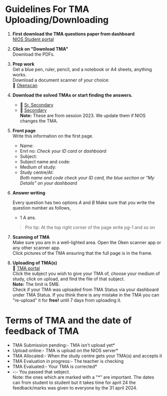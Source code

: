 # Guidelines For TMA Uploading/Downloading

1. **First download the TMA questions paper from dashboard**  
     [NIOS Student portal](https://sdmis.nios.ac.in/)
2. **Click on "Download TMA"**  
   Download the PDFs.
3. **Prep work**  
   Get a blue pen, ruler, pencil, and a notebook or A4 sheets, anything works.  
   Download a document scanner of your choice:  
   🔗 [Okenscan](https://play.google.com/store/apps/details?id=com.cambyte.okenscan)
5. **Download the solved TMAs or start finding the answers.**  
   - 🔗 [Sr. Secondary](https://drive.google.com/drive/folders/1lgKI4azmOY9-DN0Zln9z8rwQw7pZ3mGq)
   - 🔗 [Secondary](https://drive.google.com/drive/folders/1jvxqUL-eb--M7UuknJfnYwwLbWdYifCB)  
   **Note:** These are from session 2023. We update them if NIOS changes the TMA.
6. **Front page**  
   Write this information on the first page.
   - Name: 
   - Enrl no: *Check your ID card or dashboard*
   - Subject:
   - Subject name and code:
   - Medium of study:
   - Study centre/AI:  
     *Both name and code check your ID card, the blue section or "My Details" on your dashboard*
7. **Answer writing**  

   Every question has two options *A* and *B* Make sure that you write the question number as follows,
   - 1 A ans.  
   > Pro tip: At the top right corner of the page write pg-1 and so on
8. **Scanning of TMA**  
   Make sure you are in a well-lighted area. Open the Oken scanner app or any other scanner app.  
   Click pictures of the TMA ensuring that the full page is in the frame.
9. **Uploading of TMA(s)**  
   🔗 [TMA portal](https://sdmis.nios.ac.in/tma/index)  
   Click the subject you wish to give your TMA of, choose your medium of study, click on upload, and find the file of that subject.  
   **Note:** The limit is  5MB.  
   Check if your TMA was uploaded from TMA Status via your dashboard under TMA Status.
   If you think there is any mistake in the TMA you can "re-upload" it for **free!** until 7 days from uploading it.
   
# Terms of TMA and the date of feedback of TMA
- TMA Submission pending:- TMA isn't upload yet*
- Upload online:- TMA is upload on the NIOS server*
 - TMA Allocated:- When the study centre gets your TMA(s) and accepts it
- TMA Evaluation in progress:- The teacher is checking
- TMA Evaluated:- Your TMA is corrected*
- **-**:- You passed that sebject.  
Note: the ones which are marked with a "*" are important.
The dates can from student to student but it takes time for april 24 the feedback/marks was given to everyone by the  31 april 2024.

   

